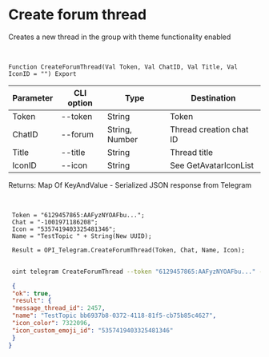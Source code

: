 ﻿---
sidebar_position: 2
---

# Create forum thread
 Creates a new thread in the group with theme functionality enabled


<br/>


`Function CreateForumThread(Val Token, Val ChatID, Val Title, Val IconID = "") Export`

 | Parameter | CLI option | Type | Destination |
 |-|-|-|-|
 | Token | --token | String | Token |
 | ChatID | --forum | String, Number | Thread creation chat ID |
 | Title | --title | String | Thread title |
 | IconID | --icon | String | See GetAvatarIconList |

 
 Returns: Map Of KeyAndValue - Serialized JSON response from Telegram

<br/>




```bsl title="Code example"
 Token = "6129457865:AAFyzNYOAFbu...";
 Chat = "-1001971186208";
 Icon = "5357419403325481346";
 Name = "TestTopic " + String(New UUID);
 
 Result = OPI_Telegram.CreateForumThread(Token, Chat, Name, Icon);
```
	


```sh title="CLI command example"
 
 oint telegram CreateForumThread --token "6129457865:AAFyzNYOAFbu..." --forum %forum% --title %title% --icon %icon%

```

```json title="Result"
 {
 "ok": true,
 "result": {
 "message_thread_id": 2457,
 "name": "TestTopic bb6937b8-0372-4118-81f5-cb75b85c4627",
 "icon_color": 7322096,
 "icon_custom_emoji_id": "5357419403325481346"
 }
}
```
